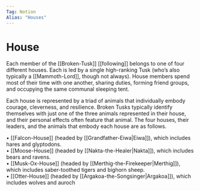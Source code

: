 ```yaml
---
Tag: Notion
Alias: "Houses"
---
```

# House
Each member of the [[Broken-Tusk]] [[following]] belongs to one of four different houses. Each is led by a single high-ranking Tusk (who’s also typically a [[Mammoth-Lord]], though not always). House members spend most of their time with one another, sharing duties, forming friend groups, and occupying the same communal sleeping tent.  

Each house is represented by a triad of animals that individually embody courage, cleverness, and resilience. Broken Tusks typically identify themselves with just one of the three animals represented in their house, and their personal effects often feature that animal. The four houses, their leaders, and the animals that embody each house are as follows.

• [[Falcon-House]] (headed by [[Grandfather-Eiwa|Eiwa]]), which includes hares and glyptodons.  
• [[Moose-House]] (headed by [[Nakta-the-Healer|Nakta]]), which includes bears and ravens.  
• [[Musk-Ox-House]] (headed by [[Merthig-the-Firekeeper|Merthig]]), which includes saber-toothed tigers and bighorn sheep.  
• [[Otter-House]] (headed by [[Argakoa-the-Songsinger|Argakoa]]), which includes wolves and auroch